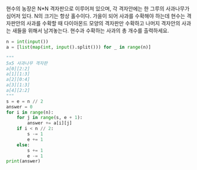 현수의 농장은 N*N 격자판으로 이루어져 있으며, 각 격자안에는 한 그루의 사과나무가 심어저 있다. N의 크기는 항상 홀수이다. 가을이 되어 사과를 수확해야 하는데 현수는 격자판안의 사과를 수확할 때 다이아몬드 모양의 격자판만 수확하고 나머지 격자안의 사과는 새들을 위해서 남겨놓는다.
현수과 수확하는 사과의 총 개수를 출력하세요.
```python
n = int(input())
a = [list(map(int, input().split())) for _ in range(n)]

"""
5x5 사과나무 격자판
a[0][2:2]
a[1][1:3]
a[2][0:4]
a[3][1:3]
a[4][2:2]
"""
s = e = n // 2
answer = 0
for i in range(n):
    for j in range(s, e + 1):
        answer += a[i][j]
    if i < n // 2:
        s -= 1
        e += 1
    else:
        s += 1
        e -= 1
print(answer)
```